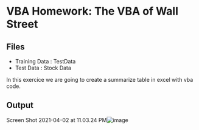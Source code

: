 # VBA Homework: The VBA of Wall Street
## Files
- Training Data : TestData 
- Test Data : Stock Data 

In this exercice we are going to create a summarize table in excel with vba code. 

## Output
Screen Shot 2021-04-02 at 11.03.24 PM![image](https://user-images.githubusercontent.com/7798481/113466209-d8540900-9407-11eb-913e-81fd48f246bc.png)

